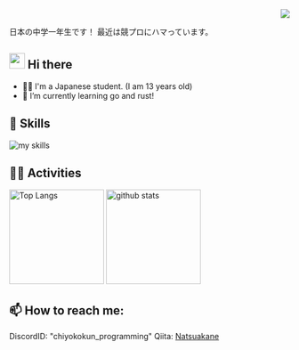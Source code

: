 <!-- 1. GitHub usernameを変更 -->
<div align="right">
  <img src="https://komarev.com/ghpvc/?username=natsuakane" />
</div>

日本の中学一年生です！
最近は競プロにハマっています。

<!-- 2. プロフィールや連絡先を変更 -->
## <img src="https://media.giphy.com/media/hvRJCLFzcasrR4ia7z/giphy.gif" width="28"> Hi there

- 👨‍🎓 I'm a Japanese student. (I am 13 years old)
- 🌱 I’m currently learning go and rust!


<!-- 3. 好きな技術スタックに変更 -->
<!-- ライトモート：theme=light, ダークモート：theme=dark -->
<!-- アイコンの選択肢一覧：https://arc.net/l/quote/zizyykfh -->
## 🌱 Skills
<img alt="my skills" src="https://skillicons.dev/icons?theme=dark&perline=7&i=html,js,python,c,cpp,cs,java,discord,rust" />
<br>


<!-- 4. GitHub usernameを変更, 2箇所 -->
<!-- ライトモート：theme=light, ダークモート：theme=vue-dark  -->
## 🏃‍♀️ Activities
<div align="left"> 
  <img alt="Top Langs" height="170px" src="https://github-readme-stats.vercel.app/api?username=natsuakane&theme=vue-dark&layout=compact" />
  <img alt="github stats" height="170px" src="https://github-readme-stats.vercel.app/api/top-langs/?username=natsuakane&theme=vue-dark&layout=compact" />
</div>

## 📫 How to reach me:
DiscordID: "chiyokokun_programming"
Qiita: [Natsuakane](https://qiita.com/natsuakane)

<!--
This repository is a ✨ _special_ ✨ repository because its `README.md` (this file) appears on your GitHub profile.

Here are some ideas to get you started:

- 🔭 I’m currently working on ...
- 🌱 I’m currently learning ...
- 👯 I’m looking to collaborate on ...
- 🤔 I’m looking for help with ...
- 💬 Ask me about ...
- 📫 How to reach me: ...
- 😄 Pronouns: ...
- ⚡ Fun fact: ...
-->

